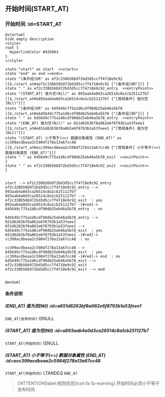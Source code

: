 ## 开始时间(START_AT) <!-- {docsify-ignore-all} -->

   

### 开始时间 :id=START_AT

```plantuml
@startuml
hide empty description
<style>
root {
  HyperlinkColor #42b983
}
</style>

state "start" as start  <<start>>
state "end" as end <<end>>
state "[条件组]OR" as ef2c338b56b972bd3d5cc7f4718e9c92 [[$./start_at#aef2c338b56b972bd3d5cc7f4718e9c92 {"[条件组]OR"}]] {
state " " as ef2c338b56b972bd3d5cc7f4718e9c92_entry  <<entryPoint>>
state "(START_AT) 值为空(Nil)" as 893aab4a0d3ca26514c8a1cb251127b7 [[$./start_at#a893aab4a0d3ca26514c8a1cb251127b7 {"[常规条件] 值为空(Nil)"}]]
state "[条件组]OR" as 645649c775a1d6cdf90db25eb46a5b78 [[$./start_at#a645649c775a1d6cdf90db25eb46a5b78 {"[条件组]OR"}]] {
state " " as 645649c775a1d6cdf90db25eb46a5b78_entry  <<entryPoint>>
state "(END_AT) 值为空(Nil)" as 651d6263bf8a062e6f8793b1a53feee1 [[$./start_at#a651d6263bf8a062e6f8793b1a53feee1 {"[常规条件] 值为空(Nil)"}]]
state "(START_AT) 小于等于(<=) 数据对象属性 (END_AT)" as cc399acdbeaa2c5984f278a13a67cc48 [[$./start_at#acc399acdbeaa2c5984f278a13a67cc48 {"[常规条件] 小于等于(<=) 数据对象属性 (END_AT)"}]]
state " " as 645649c775a1d6cdf90db25eb46a5b78_exit  <<exitPoint>>
}
state " " as ef2c338b56b972bd3d5cc7f4718e9c92_exit  <<exitPoint>>
}


start --> ef2c338b56b972bd3d5cc7f4718e9c92_entry 
ef2c338b56b972bd3d5cc7f4718e9c92_entry --> 893aab4a0d3ca26514c8a1cb251127b7 
893aab4a0d3ca26514c8a1cb251127b7 --> ef2c338b56b972bd3d5cc7f4718e9c92_exit  : yes
893aab4a0d3ca26514c8a1cb251127b7 -[#red]-> 645649c775a1d6cdf90db25eb46a5b78_entry  : no

645649c775a1d6cdf90db25eb46a5b78_entry --> 651d6263bf8a062e6f8793b1a53feee1 
651d6263bf8a062e6f8793b1a53feee1 --> 645649c775a1d6cdf90db25eb46a5b78_exit  : yes
651d6263bf8a062e6f8793b1a53feee1 -[#red]-> cc399acdbeaa2c5984f278a13a67cc48  : no

cc399acdbeaa2c5984f278a13a67cc48 --> 645649c775a1d6cdf90db25eb46a5b78_exit  : yes
cc399acdbeaa2c5984f278a13a67cc48 -[#red]-> end  : no
645649c775a1d6cdf90db25eb46a5b78_exit --> ef2c338b56b972bd3d5cc7f4718e9c92_exit 
ef2c338b56b972bd3d5cc7f4718e9c92_exit --> end 


@enduml
```

#### 条件说明

##### (END_AT) 值为空(Nil) :id=a651d6263bf8a062e6f8793b1a53feee1



`END_AT(发布时间)` ISNULL 

##### (START_AT) 值为空(Nil) :id=a893aab4a0d3ca26514c8a1cb251127b7



`START_AT(开始时间)` ISNULL 

##### (START_AT) 小于等于(<=) 数据对象属性 (END_AT) :id=acc399acdbeaa2c5984f278a13a67cc48



`START_AT(开始时间)` LTANDEQ  `END_AT`

> [!ATTENTION|label:规则信息|icon:fa fa-warning]
> 开始时间必须小于等于发布时间







